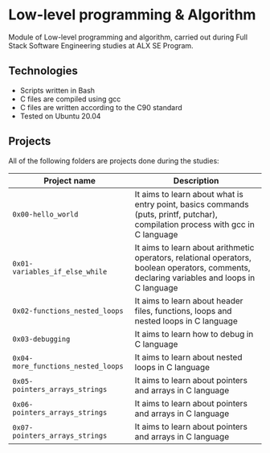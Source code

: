 # Low-level programming & Algorithm
Module of Low-level programming and algorithm, carried out during Full Stack Software Engineering studies at ALX SE Program.

## Technologies
* Scripts written in Bash
* C files are compiled using gcc
* C files are written according to the C90 standard
* Tested on Ubuntu 20.04

## Projects
All of the following folders are projects done during the studies:

|Project name |	Description |
|-------------|-------------|
|`0x00-hello_world` |It aims to learn about what is entry point, basics commands (puts, printf, putchar), compilation process with gcc in C language|
|`0x01-variables_if_else_while` |It aims to learn about arithmetic operators, relational operators, boolean operators, comments, declaring variables and loops in C language|
|`0x02-functions_nested_loops` |It aims to learn about header files, functions, loops and nested loops in C language|
|`0x03-debugging` |It aims to learn how to debug in C language|
|`0x04-more_functions_nested_loops` | It aims to learn about nested loops in C language|
|`0x05-pointers_arrays_strings` | It aims to learn about pointers and arrays in C language|
|`0x06-pointers_arrays_strings` |	It aims to learn about pointers and arrays in C language |
|`0x07-pointers_arrays_strings` |	It aims to learn about pointers and arrays in C language |
